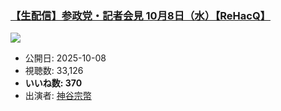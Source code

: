 ### [【生配信】参政党・記者会見 10月8日（水）【ReHacQ】](https://www.youtube.com/watch?v=3-j9yTesABg)
[![](https://img.youtube.com/vi/3-j9yTesABg/sddefault.jpg)](https://www.youtube.com/watch?v=3-j9yTesABg)
-   公開日: 2025-10-08
-   視聴数: 33,126
-   **いいね数: 370**
-   出演者: [神谷宗幣](/rehacq_fan/people/神谷宗幣 "wikilink")

